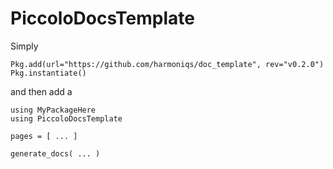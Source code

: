 # PiccoloDocsTemplate

Simply

```
Pkg.add(url="https://github.com/harmoniqs/doc_template", rev="v0.2.0")
Pkg.instantiate()
```

and then add a

```
using MyPackageHere
using PiccoloDocsTemplate

pages = [ ... ]

generate_docs( ... )
```